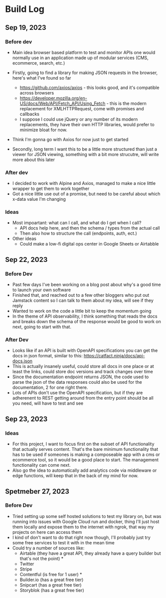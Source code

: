 # Build Log

## Sep 19, 2023

### Before dev

* Main idea browser based platform to test and monitor APIs one would normally use in an application made up of modular services (CMS, ecommerce, search, etc.)

* Firstly, going to find a library for making JSON requests in the browser, here's what I've found so far
  * https://github.com/axios/axios - this looks good, and it's compatible across browsers
  * https://developer.mozilla.org/en-US/docs/Web/API/Fetch_API/Using_Fetch - this is the modern replacement for XMLHTTPRequest, come with promises and callbacks
  * I suppose I could use jQuery or any number of its modern replacements, they have their own HTTP libraries, would prefer to minimize bloat for now.
* Think I'm gonna go with Axios for now just to get started

* Secondly, long term I want this to be a little more structured than just a viewer for JSON viewing, something with a bit more strucutre, will write more about this later

### After dev 

* I decided to work with Alpine and Axios, managed to make a nice little wrapper to get them to work together
* Got a nice little use out of a promise, but need to be careful about which x-data value I'm changing

### Ideas

* Most impoartant: what can I call, and what do I get when I call?
  * API docs help here, and then the schema / types from the actual call
  * Then also how to structure the call (endpoints, auth, ect.)
* Other ideas
  * Could make a low-fi digital ops center in Google Sheets or Airtabble

## Sep 22, 2023

### Before Dev

* Past few days I've been working on a blog post about why's a good time to launch your own software
* Finished that, and reached out to a few other bloggers who put out Jamstack content so I can talk to them about my idea, will see if they reply
* Wanted to work on the code a little bit to keep the momentum going
* In the theme of API observability, I think something that reads the docs and breaks down the schema of the response would be good to work on next, going to start with that.

### After Dev

* Looks like if an API is built with OpenAPI specifications you can get the docs in json format, similar to this: https://catfact.ninja/docs/api-docs.json
* This is actually insanely useful, could store all docs in one place or at least the links, could store doc versions and track changes over time
* Since the documentation endpoint returns JSON, the code used to parse the json of the data responses could also be used for the documentation, 2 for one right there.
* Lots of APIs don't use the OpenAPI specification, but if they are adherenent to REST getting around from the entry point should be all you need, will have to test and see

## Sep 23, 2023

### Ideas

* For this project, I want to focus first on the subset of API functionality that actually serves content. That's the bare minimum functionality that has to be used if someones is making a composeable app with a cms or ecommerce tool, so it would be a good place to start. The management functionality can come next.
* Also go the idea to automatically add analytics code via middleware or edge functions, will keep that in the back of my mind for now. 

## Spetmeber 27, 2023

### Before Dev

* Tried setting up some self hosted solutions to test my library on, but was running into issues with Google Cloud run and docker, thing I'll just host them locally and expose them to the internet with ngrok, that way my projects on here can access them
* I kind of don't want to do that right now though, I'll probably just try some free services to test it with in the mean time
* Could try a number of sources like:
  * Airtable (they have a great API, they already have a query builder but that's not the point) *
  * Twitter
  * Stripe
  * Contentful (is free for 1 user) *
  * Builder.io (has a great free tier)
  * Snipcart (has a great free tier)
  * Storyblok (has a great free tier)